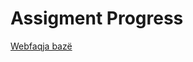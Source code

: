 # Assigment Progress

[Webfaqja bazë](https://themeforest.unitedthemes.com/wpversions/brooklyn/demo20/)